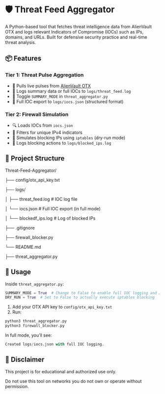 # 🛡️ Threat Feed Aggregator

A Python-based tool that fetches threat intelligence data from AlienVault OTX and logs relevant Indicators of Compromise (IOCs) such as IPs, domains, and URLs. Built for defensive security practice and real-time threat analysis.

## 📦 Features

### Tier 1: Threat Pulse Aggregation
- 📡 Pulls live pulses from [AlienVault OTX](https://otx.alienvault.com/)
- 🧾 Logs summary data or full IOCs to `logs/threat_feed.log`
- 🔄 Toggle `SUMMARY_MODE` in `threat_aggregator.py`
- 📁 Full IOC export to `logs/iocs.json` (structured format)

### Tier 2: Firewall Simulation
- 🔍 Loads IOCs from `iocs.json`
- 🔐 Filters for unique IPv4 indicators
- 🧪 Simulates blocking IPs using `iptables` (dry-run mode)
- 📄 Logs blocking actions to `logs/blocked_ips.log`

## 📁 Project Structure

Threat-Feed-Aggregator/

├── config/otx_api_key.txt

├── logs/

│ ├── threat_feed.log # IOC log file

│ └── iocs.json # Full IOC export (in full mode)

│ └── blockedf_ips.log # Log of blocked IPs

├── .gitignore


├── firewall_blocker.py

└── README.md

├── threat_aggregator.py

## 🚀 Usage


Inside `threat_aggregator.py`:

```python
SUMMARY_MODE = True  # Change to False to enable full IOC logging and JSON export
DRY_RUN = True  # Set to False to actually execute iptables blocking
```
1. Add your OTX API key to `config/otx_api_key.txt`
2. Run:

```bash
python3 threat_aggregator.py
python3 firewall_blocker.py
```
In full mode, you’ll see:
```python
Created logs/iocs.json with full IOC logging.
```

## 🔐 Disclaimer
This project is for educational and authorized use only.

Do not use this tool on networks you do not own or operate without permission.